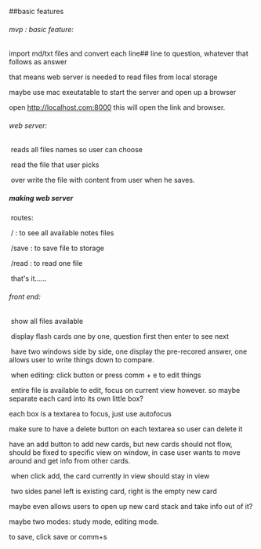 ##basic features
###### mvp : basic feature:

  import md/txt files and convert each line## line to question, whatever that follows as answer

  that means web server is needed to read files from local storage

  maybe use mac exeutatable to start the server and open up a browser

  open http://localhost.com:8000 this will open the link and browser.

###### web server:

​	reads all files names so user can choose

​	read the file that user picks

​	over write the file with content from user when he saves.



##### making web server

​	routes: 

​	/    :   to see all available notes files

​	/save : to save file to storage

​	/read : to read one file

​	that's it…...



###### front end:

​	show all files available

​	display flash cards one by one, question first then enter to see next

​	have two windows side by side, one display the pre-recored answer, one allows user to write things down to compare.

​	when editing: click button or press comm + e to edit things

​	entire file is available to edit, focus on current view however. so maybe separate each card into its own little box?

  each box is a textarea to focus, just use autofocus

  make sure to have a delete button on each textarea so user can delete it

  have an add button to add new cards, but new cards should not flow, should be fixed to specific view on window, in case user wants to move around and get info from other cards.

​	when click add, the card currently in view should stay in view

​	two sides panel left is existing card, right is the empty new card

  maybe even allows users to open up new card stack and take info out of it?

  maybe two modes: study mode, editing mode.

  to save, click save or comm+s
